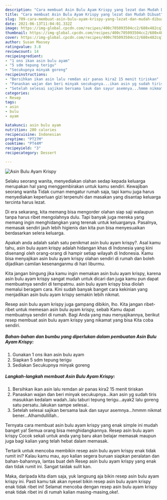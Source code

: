 ```yaml
---
description: "Cara membuat Asin Bulu Ayam Krispy yang lezat dan Mudah Dibuat"
title: "Cara membuat Asin Bulu Ayam Krispy yang lezat dan Mudah Dibuat"
slug: 709-cara-membuat-asin-bulu-ayam-krispy-yang-lezat-dan-mudah-dibuat
date: 2021-06-13T11:04:01.332Z
image: https://img-global.cpcdn.com/recipes/400c705093504cc2/680x482cq70/asin-bulu-ayam-krispy-foto-resep-utama.jpg
thumbnail: https://img-global.cpcdn.com/recipes/400c705093504cc2/680x482cq70/asin-bulu-ayam-krispy-foto-resep-utama.jpg
cover: https://img-global.cpcdn.com/recipes/400c705093504cc2/680x482cq70/asin-bulu-ayam-krispy-foto-resep-utama.jpg
author: Susan Massey
ratingvalue: 3.8
reviewcount: 14
recipeingredient:
- "1 ons ikan asin bulu ayam"
- "5 sdm tepung terigu"
- "Secukupnya minyak goreng"
recipeinstructions:
- "Bersihkan ikan asin lalu remdan air panas kira2 15 menit tiriskan"
- "Panaskan wajan dan beri minyak secukupnya...ikan asin yg sudah tiris masukkan kedalam wadah..lalu taburi tepung terigu...ayak2 lalu goreng satu persatu..lakukan sampe selesai.."
- "Setelah selesai sajikan bersama lauk dan sayur asemnya...hmmm nikmat bener...Alhamdullillah.."
categories:
- Resep
tags:
- asin
- bulu
- ayam

katakunci: asin bulu ayam 
nutrition: 280 calories
recipecuisine: Indonesian
preptime: "PT27M"
cooktime: "PT44M"
recipeyield: "3"
recipecategory: Dessert

---
```



![Asin Bulu Ayam Krispy](https://img-global.cpcdn.com/recipes/400c705093504cc2/680x482cq70/asin-bulu-ayam-krispy-foto-resep-utama.jpg)

Selaku seorang wanita, menyediakan olahan sedap kepada keluarga merupakan hal yang menggembirakan untuk kamu sendiri. Kewajiban seorang  wanita Tidak cuman mengatur rumah saja, tapi kamu juga harus menyediakan keperluan gizi terpenuhi dan masakan yang disantap keluarga tercinta harus lezat.

Di era  sekarang, kita memang bisa mengorder olahan siap saji walaupun tanpa harus ribet mengolahnya dulu. Tapi banyak juga mereka yang memang ingin menghidangkan yang terenak untuk keluarganya. Pasalnya, memasak sendiri jauh lebih higienis dan kita pun bisa menyesuaikan berdasarkan selera keluarga. 



Apakah anda adalah salah satu penikmat asin bulu ayam krispy?. Asal kamu tahu, asin bulu ayam krispy adalah hidangan khas di Indonesia yang kini disenangi oleh orang-orang di hampir setiap wilayah di Indonesia. Kamu bisa menyajikan asin bulu ayam krispy olahan sendiri di rumah dan boleh dijadikan camilan kesenanganmu di hari liburmu.

Kita jangan bingung jika kamu ingin memakan asin bulu ayam krispy, karena asin bulu ayam krispy sangat mudah untuk dicari dan juga kamu pun dapat membuatnya sendiri di tempatmu. asin bulu ayam krispy bisa diolah memalui beragam cara. Kini sudah banyak banget cara kekinian yang menjadikan asin bulu ayam krispy semakin lebih nikmat.

Resep asin bulu ayam krispy juga gampang dibikin, lho. Kita jangan ribet-ribet untuk memesan asin bulu ayam krispy, sebab Kamu dapat membuatnya sendiri di rumah. Bagi Anda yang mau menyajikannya, berikut resep membuat asin bulu ayam krispy yang nikamat yang bisa Kita coba sendiri.

<!--inarticleads1-->

##### Bahan-bahan dan bumbu yang diperlukan dalam pembuatan Asin Bulu Ayam Krispy:

1. Gunakan 1 ons ikan asin bulu ayam
1. Siapkan 5 sdm tepung terigu
1. Sediakan Secukupnya minyak goreng




<!--inarticleads2-->

##### Langkah-langkah membuat Asin Bulu Ayam Krispy:

1. Bersihkan ikan asin lalu remdan air panas kira2 15 menit tiriskan
1. Panaskan wajan dan beri minyak secukupnya...ikan asin yg sudah tiris masukkan kedalam wadah..lalu taburi tepung terigu...ayak2 lalu goreng satu persatu..lakukan sampe selesai..
1. Setelah selesai sajikan bersama lauk dan sayur asemnya...hmmm nikmat bener...Alhamdullillah..




Ternyata cara membuat asin bulu ayam krispy yang enak simple ini mudah banget ya! Semua orang bisa menghidangkannya. Resep asin bulu ayam krispy Cocok sekali untuk anda yang baru akan belajar memasak maupun juga bagi kalian yang telah hebat dalam memasak.

Tertarik untuk mencoba membikin resep asin bulu ayam krispy enak tidak rumit ini? Kalau kamu mau, ayo kalian segera buruan siapkan peralatan dan bahan-bahannya, lantas buat deh Resep asin bulu ayam krispy yang enak dan tidak rumit ini. Sangat taidak sulit kan. 

Maka, daripada kita diam saja, yuk langsung aja bikin resep asin bulu ayam krispy ini. Pasti kamu tak akan nyesel bikin resep asin bulu ayam krispy enak tidak ribet ini! Selamat mencoba dengan resep asin bulu ayam krispy enak tidak ribet ini di rumah kalian masing-masing,oke!.

